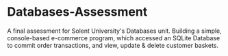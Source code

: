 # Databases-Assessment
A final assessment for Solent University's Databases unit. Building a simple, console-based e-commerce program, which accessed an SQLite Database to commit order transactions, and view, update &amp; delete customer baskets. 
